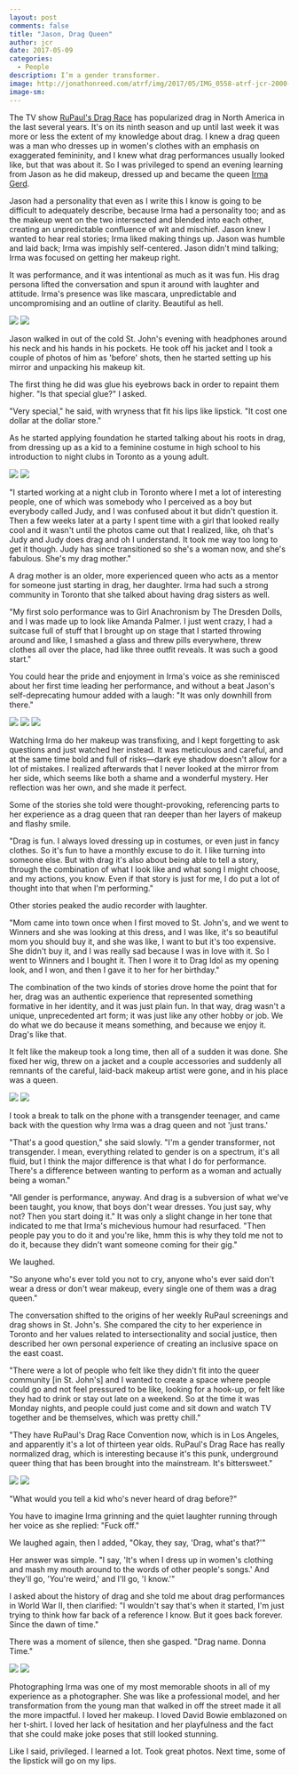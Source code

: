```yaml
---
layout: post
comments: false
title: "Jason, Drag Queen"
author: jcr
date: 2017-05-09
categories:
  - People
description: I’m a gender transformer.
image: http://jonathonreed.com/atrf/img/2017/05/IMG_0558-atrf-jcr-2000-web.jpg
image-sm:
---
```


The TV show <a href="https://en.wikipedia.org/wiki/RuPaul%27s_Drag_Race" target="blank">RuPaul's Drag Race</a> has popularized drag in North America in the last several years. It's on its ninth season and up until last week it was more or less the extent of my knowledge about drag. I knew a drag queen was a man who dresses up in women's clothes with an emphasis on exaggerated femininity, and I knew what drag performances usually looked like, but that was about it. So I was privileged to spend an evening learning from Jason as he did makeup, dressed up and became the queen <a href="https://www.facebook.com/QueenIrmaGerd" target="blank">Irma Gerd</a>.

Jason had a personality that even as I write this I know is going to be difficult to adequately describe, because Irma had a personality too; and as the makeup went on the two intersected and blended into each other, creating an unpredictable confluence of wit and mischief. Jason knew I wanted to hear real stories; Irma liked making things up. Jason was humble and laid back; Irma was impishly self-centered. Jason didn't mind talking; Irma was focused on getting her makeup right.

It was performance, and it was intentional as much as it was fun. His drag persona lifted the conversation and spun it around with laughter and attitude. Irma's presence was like mascara, unpredictable and uncompromising and an outline of clarity. Beautiful as hell.

<img src="http://jonathonreed.com/atrf/img/2017/05/IMG_0394-atrf-jcr-2000-web.jpg">

<img src="http://jonathonreed.com/atrf/img/2017/05/IMG_0399-atrf-jcr-2000-web.jpg">

Jason walked in out of the cold St. John's evening with headphones around his neck and his hands in his pockets. He took off his jacket and I took a couple of photos of him as 'before' shots, then he started setting up his mirror and unpacking his makeup kit.

The first thing he did was glue his eyebrows back in order to repaint them higher. "Is that special glue?" I asked.

"Very special," he said, with wryness that fit his lips like lipstick. "It cost one dollar at the dollar store."

As he started applying foundation he started talking about his roots in drag, from dressing up as a kid to a feminine costume in high school to his introduction to night clubs in Toronto as a young adult.

<img src="http://jonathonreed.com/atrf/img/2017/05/IMG_0405-atrf-jcr-2000-web.jpg">

<img src="http://jonathonreed.com/atrf/img/2017/05/IMG_0410-atrf-jcr-2000-web.jpg">

"I started working at a night club in Toronto where I met a lot of interesting people, one of which was somebody who I perceived as a boy but everybody called Judy, and I was confused about it but didn't question it. Then a few weeks later at a party I spent time with a girl that looked really cool and it wasn't until the photos came out that I realized, like, oh that's Judy and Judy does drag and oh I understand. It took me way too long to get it though. Judy has since transitioned so she's a woman now, and she's fabulous. She's my drag mother."

A drag mother is an older, more experienced queen who acts as a mentor for someone just starting in drag, her daughter. Irma had such a strong community in Toronto that she talked about having drag sisters as well.

"My first solo performance was to Girl Anachronism by The Dresden Dolls, and I was made up to look like Amanda Palmer. I just went crazy, I had a suitcase full of stuff that I brought up on stage that I started throwing around and like, I smashed a glass and threw pills everywhere, threw clothes all over the place, had like three outfit reveals. It was such a good start." 

You could hear the pride and enjoyment in Irma's voice as she reminisced about her first time leading her performance, and without a beat Jason's self-deprecating humour added with a laugh: "It was only downhill from there."

<img src="http://jonathonreed.com/atrf/img/2017/05/IMG_0411-atrf-jcr-2000-web.jpg">

<img src="http://jonathonreed.com/atrf/img/2017/05/IMG_0416-atrf-jcr-2000-web.jpg">

<img src="http://jonathonreed.com/atrf/img/2017/05/IMG_0418-atrf-jcr-2000-web.jpg">

Watching Irma do her makeup was transfixing, and I kept forgetting to ask questions and just watched her instead. It was meticulous and careful, and at the same time bold and full of risks—dark eye shadow doesn't allow for a lot of mistakes. I realized afterwards that I never looked at the mirror from her side, which seems like both a shame and a wonderful mystery. Her reflection was her own, and she made it perfect.

Some of the stories she told were thought-provoking, referencing parts to her experience as a drag queen that ran deeper than her layers of makeup and flashy smile.

"Drag is fun. I always loved dressing up in costumes, or even just in fancy clothes. So it's fun to have a monthly excuse to do it. I like turning into someone else. But with drag it's also about being able to tell a story, through the combination of what I look like and what song I might choose, and my actions, you know. Even if that story is just for me, I do put a lot of thought into that when I'm performing."

Other stories peaked the audio recorder with laughter.

"Mom came into town once when I first moved to St. John's, and we went to Winners and she was looking at this dress, and I was like, it's so beautiful mom you should buy it, and she was like, I want to but it's too expensive. She didn't buy it, and I was really sad because I was in love with it. So I went to Winners and I bought it. Then I wore it to Drag Idol as my opening look, and I won, and then I gave it to her for her birthday."

The combination of the two kinds of stories drove home the point that for her, drag was an authentic experience that represented something formative in her identity, and it was just plain fun. In that way, drag wasn't a unique, unprecedented art form; it was just like any other hobby or job. We do what we do because it means something, and because we enjoy it. Drag's like that.

It felt like the makeup took a long time, then all of a sudden it was done. She fixed her wig, threw on a jacket and a couple accessories and suddenly all remnants of the careful, laid-back makeup artist were gone, and in his place was a queen.

<img src="http://jonathonreed.com/atrf/img/2017/05/IMG_0434-atrf-jcr-2000-web.jpg">

<img src="http://jonathonreed.com/atrf/img/2017/05/IMG_0450-atrf-jcr-2000-web.jpg">

I took a break to talk on the phone with a transgender teenager, and came back with the question why Irma was a drag queen and not 'just trans.'

"That's a good question," she said slowly. "I'm a gender transformer, not transgender. I mean, everything related to gender is on a spectrum, it's all fluid, but I think the major difference is that what I do for performance. There's a difference between wanting to perform as a woman and actually being a woman."

"All gender is performance, anyway. And drag is a subversion of what we've been taught, you know, that boys don't wear dresses. You just say, why not? Then you start doing it." It was only a slight change in her tone that indicated to me that Irma's michevious humour had resurfaced. "Then people pay you to do it and you're like, hmm this is why they told me not to do it, because they didn't want someone coming for their gig."

We laughed.

"So anyone who's ever told you not to cry, anyone who's ever said don't wear a dress or don't wear makeup, every single one of them was a drag queen."

The conversation shifted to the origins of her weekly RuPaul screenings and drag shows in St. John's. She compared the city to her experience in Toronto and her values related to intersectionality and social justice, then described her own personal experience of creating an inclusive space on the east coast.

"There were a lot of people who felt like they didn't fit into the queer community [in St. John's] and I wanted to create a space where people could go and not feel pressured to be like, looking for a hook-up, or felt like they had to drink or stay out late on a weekend. So at the time it was Monday nights, and people could just come and sit down and watch TV together and be themselves, which was pretty chill."

"They have RuPaul's Drag Race Convention now, which is in Los Angeles, and apparently it's a lot of thirteen year olds. RuPaul's Drag Race has really normalized drag, which is interesting because it's this punk, underground queer thing that has been brought into the mainstream. It's bittersweet."

<img src="http://jonathonreed.com/atrf/img/2017/05/IMG_0473-atrf-jcr-2000-web.jpg">

<img src="http://jonathonreed.com/atrf/img/2017/05/IMG_0474-atrf-jcr-2000-web.jpg">

"What would you tell a kid who's never heard of drag before?"

You have to imagine Irma grinning and the quiet laughter running through her voice as she replied: "Fuck off."

We laughed again, then I added, "Okay, they say, 'Drag, what's that?'" 

Her answer was simple. "I say, 'It's when I dress up in women's clothing and mash my mouth around to the words of other people's songs.' And they'll go, 'You're weird,' and I'll go, 'I know.'"

I asked about the history of drag and she told me about drag performances in World War II, then clarified: "I wouldn't say that's when it started, I'm just trying to think how far back of a reference I know. But it goes back forever. Since the dawn of time."

There was a moment of silence, then she gasped. "Drag name. Donna Time." 

<img src="http://jonathonreed.com/atrf/img/2017/05/IMG_0509-atrf-jcr-2000-web.jpg">

<img src="http://jonathonreed.com/atrf/img/2017/05/IMG_0558-atrf-jcr-2000-web.jpg">

Photographing Irma was one of my most memorable shoots in all of my experience as a photographer. She was like a professional model, and her transformation from the young man that walked in off the street made it all the more impactful. I loved her makeup. I loved David Bowie emblazoned on her t-shirt. I loved her lack of hesitation and her playfulness and the fact that she could make joke poses that still looked stunning.

Like I said, privileged. I learned a lot. Took great photos. Next time, some of the lipstick will go on my lips.